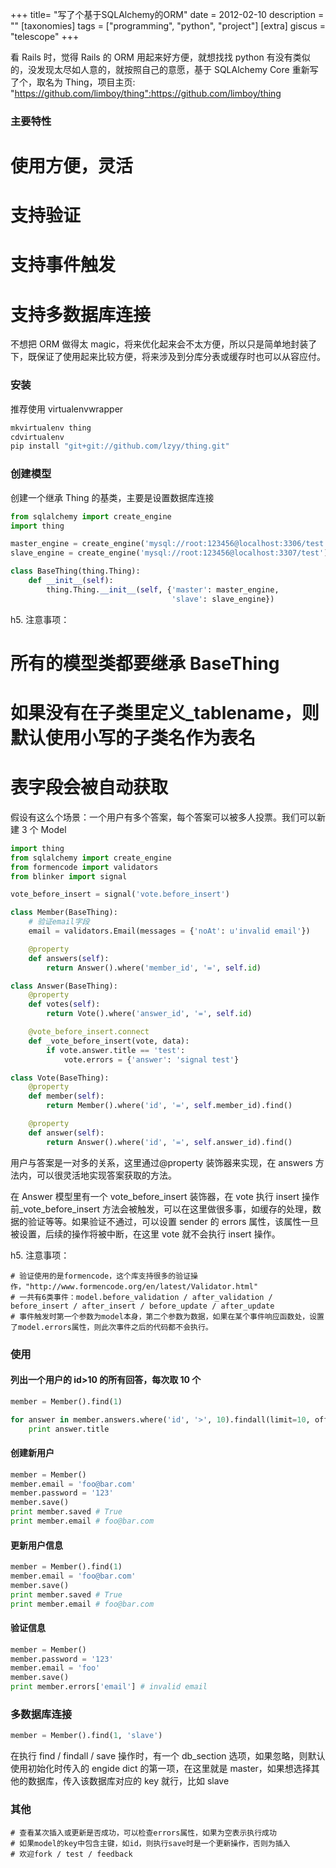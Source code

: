 +++
title= "写了个基于SQLAlchemy的ORM"
date = 2012-02-10
description = ""
[taxonomies]
tags = ["programming", "python", "project"]
[extra]
giscus = "telescope"
+++

看 Rails 时，觉得 Rails 的 ORM 用起来好方便，就想找找 python 有没有类似的，没发现太尽如人意的，就按照自己的意愿，基于 SQLAlchemy Core 重新写了个，取名为 Thing，项目主页: "https://github.com/limboy/thing":https://github.com/limboy/thing

### 主要特性

# 使用方便，灵活

# 支持验证

# 支持事件触发

# 支持多数据库连接

不想把 ORM 做得太 magic，将来优化起来会不太方便，所以只是简单地封装了下，既保证了使用起来比较方便，将来涉及到分库分表或缓存时也可以从容应付。

### 安装

推荐使用 virtualenvwrapper

```py
mkvirtualenv thing
cdvirtualenv
pip install "git+git://github.com/lzyy/thing.git"
```

### 创建模型

创建一个继承 Thing 的基类，主要是设置数据库连接

```py
from sqlalchemy import create_engine
import thing

master_engine = create_engine('mysql://root:123456@localhost:3306/test')
slave_engine = create_engine('mysql://root:123456@localhost:3307/test')

class BaseThing(thing.Thing):
    def __init__(self):
        thing.Thing.__init__(self, {'master': master_engine,
                                    'slave': slave_engine})
```

h5. 注意事项：

# 所有的模型类都要继承 BaseThing

# 如果没有在子类里定义\_tablename，则默认使用小写的子类名作为表名

# 表字段会被自动获取

假设有这么个场景：一个用户有多个答案，每个答案可以被多人投票。我们可以新建 3 个 Model

```py
import thing
from sqlalchemy import create_engine
from formencode import validators
from blinker import signal

vote_before_insert = signal('vote.before_insert')

class Member(BaseThing):
    # 验证email字段
    email = validators.Email(messages = {'noAt': u'invalid email'})

    @property
    def answers(self):
        return Answer().where('member_id', '=', self.id)

class Answer(BaseThing):
    @property
    def votes(self):
        return Vote().where('answer_id', '=', self.id)

    @vote_before_insert.connect
    def _vote_before_insert(vote, data):
        if vote.answer.title == 'test':
            vote.errors = {'answer': 'signal test'}

class Vote(BaseThing):
    @property
    def member(self):
        return Member().where('id', '=', self.member_id).find()

    @property
    def answer(self):
        return Answer().where('id', '=', self.answer_id).find()
```

用户与答案是一对多的关系，这里通过@property 装饰器来实现，在 answers 方法内，可以很灵活地实现答案获取的方法。

在 Answer 模型里有一个 vote_before_insert 装饰器，在 vote 执行 insert 操作前\_vote_before_insert 方法会被触发，可以在这里做很多事，如缓存的处理，数据的验证等等。如果验证不通过，可以设置 sender 的 errors 属性，该属性一旦被设置，后续的操作将被中断，在这里 vote 就不会执行 insert 操作。

h5. 注意事项：

```
# 验证使用的是formencode，这个库支持很多的验证操作，"http://www.formencode.org/en/latest/Validator.html"
# 一共有6类事件：model.before_validation / after_validation / before_insert / after_insert / before_update / after_update
# 事件触发时第一个参数为model本身，第二个参数为数据，如果在某个事件响应函数处，设置了model.errors属性，则此次事件之后的代码都不会执行。
```

### 使用

#### 列出一个用户的 id>10 的所有回答，每次取 10 个

```py
member = Member().find(1)

for answer in member.answers.where('id', '>', 10).findall(limit=10, offset=0):
    print answer.title
```

#### 创建新用户

```py
member = Member()
member.email = 'foo@bar.com'
member.password = '123'
member.save()
print member.saved # True
print member.email # foo@bar.com
```

#### 更新用户信息

```py
member = Member().find(1)
member.email = 'foo@bar.com'
member.save()
print member.saved # True
print member.email # foo@bar.com
```

#### 验证信息

```py
member = Member()
member.password = '123'
member.email = 'foo'
member.save()
print member.errors['email'] # invalid email
```

### 多数据库连接

```py
member = Member().find(1, 'slave')
```

在执行 find / findall / save 操作时，有一个 db_section 选项，如果忽略，则默认使用初始化时传入的 engide dict 的第一项，在这里就是 master，如果想选择其他的数据库，传入该数据库对应的 key 就行，比如 slave

### 其他

```
# 查看某次插入或更新是否成功，可以检查errors属性，如果为空表示执行成功
# 如果model的key中包含主键，如id，则执行save时是一个更新操作，否则为插入
# 欢迎fork / test / feedback
```
